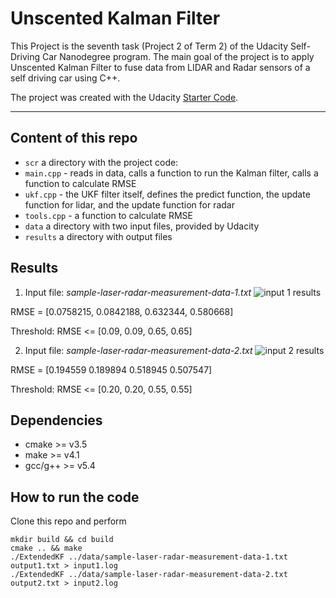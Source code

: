 # Unscented Kalman Filter
This Project is the seventh task (Project 2 of Term 2) of the Udacity Self-Driving Car Nanodegree program. The main goal of the project is to apply Unscented Kalman Filter to fuse data from LIDAR and Radar sensors of a self driving car using C++.

The project was created with the Udacity [Starter Code](https://github.com/udacity/CarND-Unscented-Kalman-Filter-Project).

---

## Content of this repo
- `scr`  a directory with the project code:
- `main.cpp` - reads in data, calls a function to run the Kalman filter, calls a function to calculate RMSE
- `ukf.cpp` - the UKF filter itself, defines the predict function, the update function for lidar, and the update function for radar
- `tools.cpp` - a function to calculate RMSE
- `data`  a directory with two input files, provided by Udacity
- `results`  a directory with output files

## Results
1. Input file: *sample-laser-radar-measurement-data-1.txt*
![input 1 results](readme_img/plot1.png)

RMSE = [0.0758215, 0.0842188, 0.632344, 0.580668]

Threshold: RMSE <= [0.09, 0.09, 0.65, 0.65]

2. Input file: *sample-laser-radar-measurement-data-2.txt*
![input 2 results](readme_img/plot2.png)

RMSE = [0.194559 0.189894 0.518945 0.507547]

Threshold: RMSE <= [0.20, 0.20, 0.55, 0.55]

## Dependencies

* cmake >= v3.5
* make >= v4.1
* gcc/g++ >= v5.4

## How to run the code
Clone this repo and perform
```
mkdir build && cd build
cmake .. && make
./ExtendedKF ../data/sample-laser-radar-measurement-data-1.txt output1.txt > input1.log
./ExtendedKF ../data/sample-laser-radar-measurement-data-2.txt output2.txt > input2.log
```

